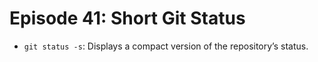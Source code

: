 # Episode 41: Short Git Status

- `git status -s`: Displays a compact version of the repository’s status.